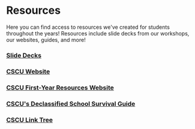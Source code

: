 # Resources

Here you can find access to resources we've created for students throughout the years! Resources include slide decks from our workshops, our websites, guides, and more!

<h3><a href="https://drive.google.com/drive/folders/1llZ_vwaPvu96O1l_HkqTBVB344Utyqbi?usp=drive_link" target="_blank" rel="noopener noreferrer">Slide Decks</a></h3>

<h3><a href="https://tmucscu.com/" target="_blank" rel="noopener noreferrer">CSCU Website</a></h3>

<h3><a href="https://sites.google.com/view/tmu-cscu-first-year/home" target="_blank" rel="noopener noreferrer">CSCU First-Year Resources Website</a></h3>

<h3><a href="https://drive.google.com/file/d/1LPuHkz0TLF8hrfun50PDLZwP5MA1YuBK/view" target="_blank" rel="noopener noreferrer">CSCU's Declassified School Survival Guide</a></h3>

<h3><a href="https://linktr.ee/tmu_cscu" target="_blank" rel="noopener noreferrer">CSCU Link Tree</a></h3>
